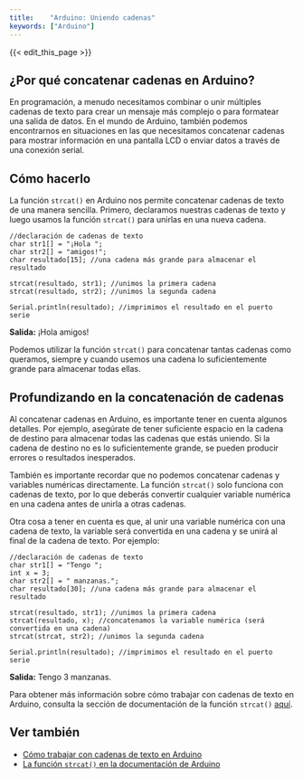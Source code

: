 ```yaml
---
title:    "Arduino: Uniendo cadenas"
keywords: ["Arduino"]
---
```


{{< edit_this_page >}}

## ¿Por qué concatenar cadenas en Arduino?

En programación, a menudo necesitamos combinar o unir múltiples cadenas de texto para crear un mensaje más complejo o para formatear una salida de datos. En el mundo de Arduino, también podemos encontrarnos en situaciones en las que necesitamos concatenar cadenas para mostrar información en una pantalla LCD o enviar datos a través de una conexión serial.

## Cómo hacerlo

La función `strcat()` en Arduino nos permite concatenar cadenas de texto de una manera sencilla. Primero, declaramos nuestras cadenas de texto y luego usamos la función `strcat()` para unirlas en una nueva cadena.

```Arduino
//declaración de cadenas de texto
char str1[] = "¡Hola ";
char str2[] = "amigos!";
char resultado[15]; //una cadena más grande para almacenar el resultado

strcat(resultado, str1); //unimos la primera cadena
strcat(resultado, str2); //unimos la segunda cadena

Serial.println(resultado); //imprimimos el resultado en el puerto serie
```

**Salida:** ¡Hola amigos!

Podemos utilizar la función `strcat()` para concatenar tantas cadenas como queramos, siempre y cuando usemos una cadena lo suficientemente grande para almacenar todas ellas.

## Profundizando en la concatenación de cadenas

Al concatenar cadenas en Arduino, es importante tener en cuenta algunos detalles. Por ejemplo, asegúrate de tener suficiente espacio en la cadena de destino para almacenar todas las cadenas que estás uniendo. Si la cadena de destino no es lo suficientemente grande, se pueden producir errores o resultados inesperados.

También es importante recordar que no podemos concatenar cadenas y variables numéricas directamente. La función `strcat()` solo funciona con cadenas de texto, por lo que deberás convertir cualquier variable numérica en una cadena antes de unirla a otras cadenas.

Otra cosa a tener en cuenta es que, al unir una variable numérica con una cadena de texto, la variable será convertida en una cadena y se unirá al final de la cadena de texto. Por ejemplo:

```Arduino
//declaración de cadenas de texto
char str1[] = "Tengo ";
int x = 3;
char str2[] = " manzanas.";
char resultado[30]; //una cadena más grande para almacenar el resultado

strcat(resultado, str1); //unimos la primera cadena
strcat(resultado, x); //concatenamos la variable numérica (será convertida en una cadena)
strcat(strcat, str2); //unimos la segunda cadena

Serial.println(resultado); //imprimimos el resultado en el puerto serie
```

**Salida:** Tengo 3 manzanas.

Para obtener más información sobre cómo trabajar con cadenas de texto en Arduino, consulta la sección de documentación de la función `strcat()` [aquí](https://www.arduino.cc/reference/en/language/functions/string-and-constant-class/strcat/).

## Ver también

- [Cómo trabajar con cadenas de texto en Arduino](https://www.arduino.cc/en/Tutorial/String)
- [La función `strcat()` en la documentación de Arduino](https://www.arduino.cc/reference/en/language/functions/string-and-constant-class/strcat/)